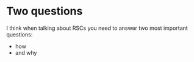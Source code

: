 # Two questions

I think when talking about RSCs you need to answer two most important questions:

- how
- and why
